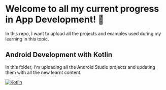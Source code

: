 # Welcome to all my current progress in App Development! 📱

In this repo, I want to upload all the projects and examples used during my learning in this topic.

## Android Development with Kotlin

In this folder, I'm uploading all the Android Studio projects and updating them with all the new learnt content.

[![Kotlin](https://raw.githubusercontent.com/javierortizmi/AppDevelopment/main/Kotlin_Header.png)]()

